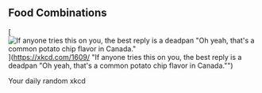 ## Food Combinations
[![If anyone tries this on you, the best reply is a deadpan "Oh yeah, that's a common potato chip flavor in Canada."](https://imgs.xkcd.com/comics/food_combinations.png)](https://xkcd.com/1609/ "If anyone tries this on you, the best reply is a deadpan "Oh yeah, that's a common potato chip flavor in Canada."")

Your daily random xkcd

